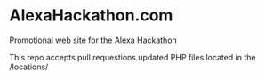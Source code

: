 # AlexaHackathon.com
Promotional web site for the Alexa Hackathon

This repo accepts pull requestions updated PHP files located in the /locations/
